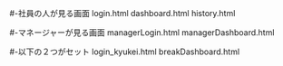 
#-社員の人が見る画面
login.html
dashboard.html
history.html

#-マネージャーが見る画面
managerLogin.html
managerDashboard.html

#-以下の２つがセット
login_kyukei.html
breakDashboard.html
